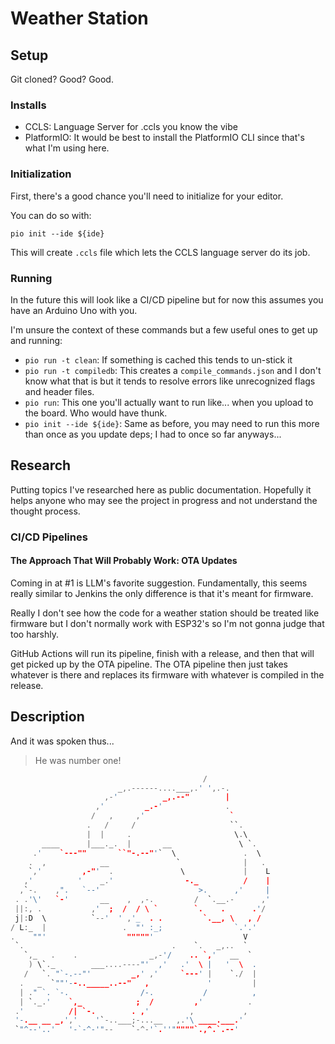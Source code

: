 # Weather Station

## Setup

Git cloned? Good? Good.

### Installs

- CCLS: Language Server for .ccls you know the vibe
- PlatformIO: It would be best to install the PlatformIO CLI since that's what I'm using here.

### Initialization

First, there's a good chance you'll need to initialize for your editor. 

You can do so with:

`pio init --ide ${ide}`

This will create `.ccls` file which lets the CCLS language server do its job.

### Running

In the future this will look like a CI/CD pipeline but for now this assumes you have an Arduino Uno with you. 

I'm unsure the context of these commands but a few useful ones to get up and running: 

- `pio run -t clean`: If something is cached this tends to un-stick it
- `pio run -t compiledb`: This creates a `compile_commands.json` and I don't know what that is but it tends to resolve errors like unrecognized flags and header files.
- `pio run`: This one you'll actually want to run like... when you upload to the board. Who would have thunk.
- `pio init --ide ${ide}`: Same as before, you may need to run this more than once as you update deps; I had to once so far anyways...

## Research

Putting topics I've researched here as public documentation. Hopefully it helps anyone who may see the project in progress and not understand the thought process.

### CI/CD Pipelines 

#### The Approach That Will Probably Work: OTA Updates

Coming in at #1 is LLM's favorite suggestion. Fundamentally, this seems really similar to Jenkins the only difference is that it's meant for firmware. 

Really I don't see how the code for a weather station should be treated like firmware but I don't normally work with ESP32's so I'm not gonna judge that too harshly.

GitHub Actions will run its pipeline, finish with a release, and then that will get picked up by the OTA pipeline. The OTA pipeline then just takes whatever is there and replaces its firmware with whatever is compiled in the release.

## Description

And it was spoken thus...

> He was number one!

```C
                                           /
                        _,.------....___,.' ',.-.
                     ,-'          _,.--"        |
                   ,'         _.-'              .
                  /   ,     ,'                   `
                 .   /     /                     ``.
                 |  |     .                       \.\
       ____      |___._.  |       __               \ `.
     .'    `---""       ``"-.--"'`  \               .  \
    .  ,            __               `              |   .
    `,'         ,-"'  .               \             |    L
   ,'          '    _.'                -._          /    |
  ,`-.    ,".   `--'                      >.      ,'     |
 . .'\'   `-'       __    ,  ,-.         /  `.__.-      ,'
 ||:, .           ,'  ;  /  / \ `        `.    .      .'/
 j|:D  \          `--'  ' ,'_  . .         `.__, \   , /
/ L:_  |                 .  "' :_;                `.'.'
.    ""'                  """""'                    V
 `.                                 .    `.   _,..  `
   `,_   .    .                _,-'/    .. `,'   __  `
    ) \`._        ___....----"'  ,'   .'  \ |   '  \  .
   /   `. "`-.--"'         _,' ,'     `---' |    `./  |
  .   _  `""'--.._____..--"   ,             '         |
  | ." `. `-.                /-.           /          ,
  | `._.'    `,_            ;  /         ,'          .
 .'          /| `-.        . ,'         ,           ,
 '-.__ __ _,','    '`-..___;-...__   ,.'\ ____.___.'
 `"^--'..'   '-`-^-'"--    `-^-'`.''"""""`.,^.`.--'
 ```
